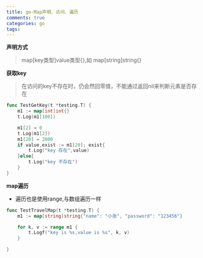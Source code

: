 ```yaml
---
title: go-Map声明、访问、遍历
comments: true
categories: go
tags:
---
```


**声明方式**

> map[key类型]value类型{},如
map[string]string{}

**获取key**
> 在访问的key不存在时，仍会然回零值，不能通过返回nil来判断元素是否存在

```go
func TestGetKey(t *testing.T) {
	m1 := map[int]int{}
	t.Log(m1[100])

	m1[2] = 0
	t.Log(m1[2])
	m1[20] = 2000
	if value,exist := m1[20]; exist{
		t.Log("key 存在",value)
	}else{
		t.Log("key 不存在")
	}
}
```

**map遍历**
* 遍历也是使用range,与数组遍历一样

```go
func TestTravelMap(t *testing.T) {
	m1 := map[string]string{"name": "小张", "password": "123456"}

	for k, v := range m1 {
		t.Logf("key is %s,value is %s", k, v)
	}

}
```
